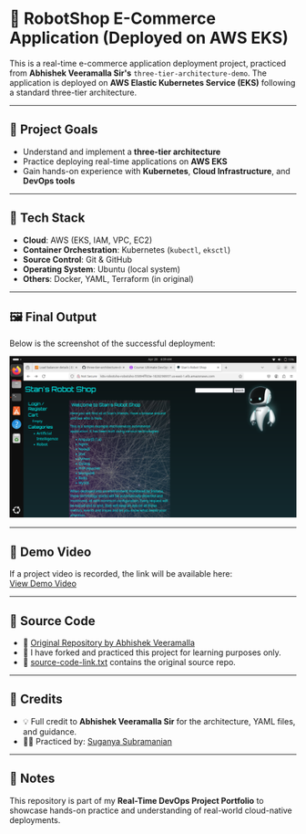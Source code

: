 # 🛒 RobotShop E-Commerce Application (Deployed on AWS EKS)

This is a real-time e-commerce application deployment project, practiced from **Abhishek Veeramalla Sir's** `three-tier-architecture-demo`. The application is deployed on **AWS Elastic Kubernetes Service (EKS)** following a standard three-tier architecture.

---

## 📌 Project Goals

- Understand and implement a **three-tier architecture**
- Practice deploying real-time applications on **AWS EKS**
- Gain hands-on experience with **Kubernetes**, **Cloud Infrastructure**, and **DevOps tools**

---

## 🧰 Tech Stack

- **Cloud**: AWS (EKS, IAM, VPC, EC2)
- **Container Orchestration**: Kubernetes (`kubectl`, `eksctl`)
- **Source Control**: Git & GitHub
- **Operating System**: Ubuntu (local system)
- **Others**: Docker, YAML, Terraform (in original)


---

## 🖼️ Final Output

Below is the screenshot of the successful deployment:

![Deployed RobotShop Screenshot](https://github.com/suganya-subramanian/real-time-devops-projects/blob/main/robotshop-ecommerce-app/screenshots/final-output-image-ecommerce-robotshop-project-three%20tier%20application%20on%20AWS%20EKS.png)

---

## 🎥 Demo Video 

If a project video is recorded, the link will be available here:  
[View Demo Video](https://github.com/suganya-subramanian/real-time-devops-projects/blob/main/robotshop-ecommerce-app/screenshots/final-output-video-robot%20shop-ecommerce-three%20tier%20application%20on%20AWS%20EKS.webm)

---

## 📂 Source Code

- 🔗 [Original Repository by Abhishek Veeramalla](https://github.com/iam-veeramalla/three-tier-architecture-demo)
- 🧪 I have forked and practiced this project for learning purposes only.
- 📄 [source-code-link.txt](./source-code-link.txt) contains the original source repo.

---

## 🙏 Credits

- 💡 Full credit to **Abhishek Veeramalla Sir** for the architecture, YAML files, and guidance.
- 🙋‍♀️ Practiced by: [Suganya Subramanian](https://github.com/suganya-subramanian)

---

## 📌 Notes

This repository is part of my **Real-Time DevOps Project Portfolio** to showcase hands-on practice and understanding of real-world cloud-native deployments.
